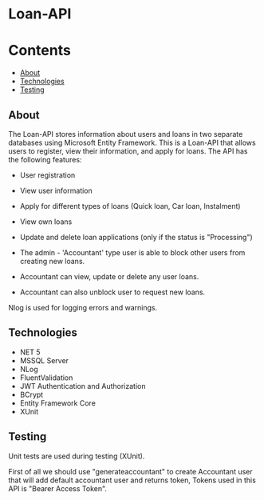 # Loan-API

# Contents
* [About](#About)
* [Technologies](#Technologies)
* [Testing](#Testing)



## About

The Loan-API stores information about users and loans in two separate databases using Microsoft Entity Framework.
This is a Loan-API that allows users to register, view their information, and apply for loans. The API has the following features:
- User registration
- View user information
- Apply for different types of loans (Quick loan, Car loan, Instalment)
- View own loans
- Update and delete loan applications (only if the status is "Processing")

- The admin - 'Accountant' type user is able to block other users from creating new loans.
- Accountant can view, update or delete any user loans.
- Accountant can also unblock user to request new loans.

Nlog is used for logging errors and warnings.

## Technologies
* NET 5
* MSSQL Server
* NLog
* FluentValidation
* JWT Authentication and Authorization
* BCrypt
* Entity Framework Core
* XUnit

## Testing

Unit tests are used during testing (XUnit).

First of all we should use "generateaccountant" to create Accountant user that will add default accountant user and returns token,
Tokens used in this API is "Bearer Access Token".
